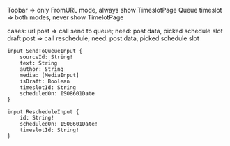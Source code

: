 Topbar => only FromURL mode, always show TimeslotPage
Queue timeslot => both modes, never show TimelotPage

cases:
url post => call send to queue; need: post data, picked schedule slot
draft post => call reschedule; need: post data, picked schedule slot

```
input SendToQueueInput {
    sourceId: String!
    text: String
    author: String
    media: [MediaInput]
    isDraft: Boolean
    timeslotId: String
    scheduledOn: ISO8601Date
}
```

```
input RescheduleInput {
    id: String!
    scheduledOn: ISO8601Date!
    timeslotId: String!
}
```
